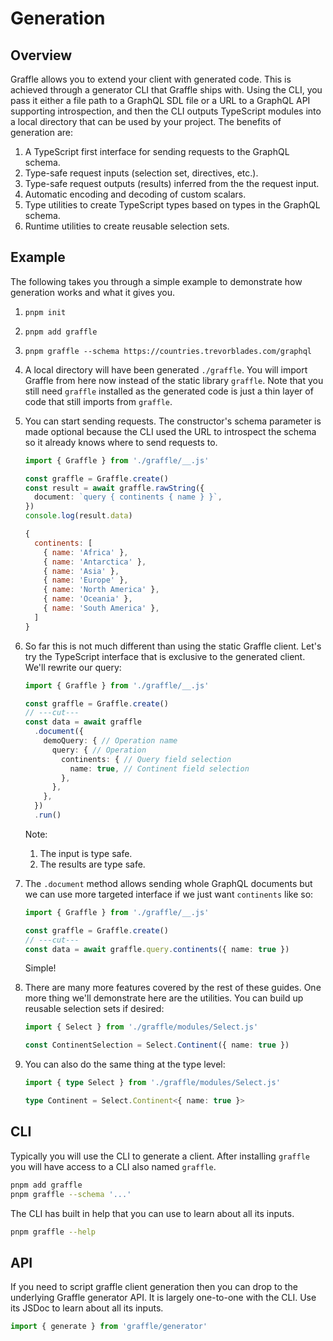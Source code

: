 # Generation

## Overview

Graffle allows you to extend your client with generated code. This is achieved through a generator CLI that Graffle ships with. Using the CLI, you pass it either a file path to a GraphQL SDL file or a URL to a GraphQL API supporting introspection, and then the CLI outputs TypeScript modules into a local directory that can be used by your project. The benefits of generation are:

1. A TypeScript first interface for sending requests to the GraphQL schema.
2. Type-safe request inputs (selection set, directives, etc.).
3. Type-safe request outputs (results) inferred from the the request input.
4. Automatic encoding and decoding of custom scalars.
5. Type utilities to create TypeScript types based on types in the GraphQL schema.
6. Runtime utilities to create reusable selection sets.

## Example

The following takes you through a simple example to demonstrate how generation works and what it gives you.

1. `pnpm init`
1. `pnpm add graffle`
1. `pnpm graffle --schema https://countries.trevorblades.com/graphql`
1. A local directory will have been generated `./graffle`. You will import Graffle from here now instead of the static library `graffle`. Note that you still need `graffle` installed as the generated code is just a thin layer of code that still imports from `graffle`.
1. You can start sending requests. The constructor's schema parameter is made optional because the CLI used the URL to introspect the schema so it already knows where to send requests to.

   ```ts twoslash
   import { Graffle } from './graffle/__.js'

   const graffle = Graffle.create()
   const result = await graffle.rawString({
     document: `query { continents { name } }`,
   })
   console.log(result.data)
   ```

   <!-- dprint-ignore -->
   ```js
   {
     continents: [
       { name: 'Africa' },
       { name: 'Antarctica' },
       { name: 'Asia' },
       { name: 'Europe' },
       { name: 'North America' },
       { name: 'Oceania' },
       { name: 'South America' },
     ]
   }
   ```
1. So far this is not much different than using the static Graffle client. Let's try the TypeScript interface that is exclusive to the generated client. We'll rewrite our query:

   ```ts twoslash
   import { Graffle } from './graffle/__.js'

   const graffle = Graffle.create()
   // ---cut---
   const data = await graffle
     .document({
       demoQuery: { // Operation name
         query: { // Operation
           continents: { // Query field selection
             name: true, // Continent field selection
           },
         },
       },
     })
     .run()
   ```
   Note:
   1. The input is type safe.
   2. The results are type safe.

1. The `.document` method allows sending whole GraphQL documents but we can use more targeted interface if we just want `continents` like so:
   ```ts twoslash
   import { Graffle } from './graffle/__.js'

   const graffle = Graffle.create()
   // ---cut---
   const data = await graffle.query.continents({ name: true })
   ```
   Simple!

1. There are many more features covered by the rest of these guides. One more thing we'll demonstrate here are the utilities. You can build up reusable selection sets if desired:

   ```ts twoslash
   import { Select } from './graffle/modules/Select.js'

   const ContinentSelection = Select.Continent({ name: true })
   ```

1. You can also do the same thing at the type level:

   ```ts twoslash
   import { type Select } from './graffle/modules/Select.js'

   type Continent = Select.Continent<{ name: true }>
   ```

## CLI

Typically you will use the CLI to generate a client. After installing `graffle` you will have access to a CLI also named `graffle`.

```bash
pnpm add graffle
pnpm graffle --schema '...'
```

The CLI has built in help that you can use to learn about all its inputs.

```bash
pnpm graffle --help
```

## API

If you need to script graffle client generation then you can drop to the underlying Graffle generator API. It is largely one-to-one with the CLI. Use its JSDoc to learn about all its inputs.

```ts
import { generate } from 'graffle/generator'
```
